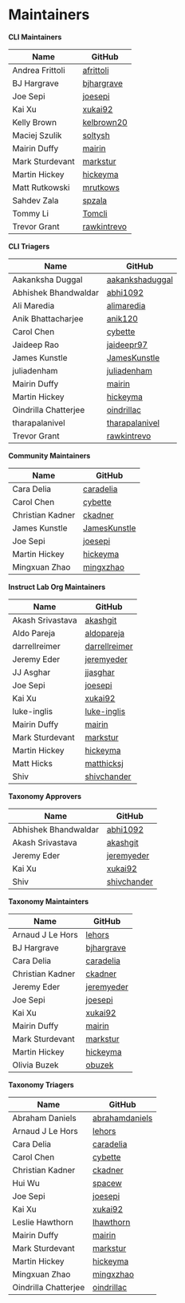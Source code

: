 Maintainers
===========

**CLI Maintainers**

| Name                    | GitHub 
|-------------------------|--------
| Andrea Frittoli         | [afrittoli][afrittoli]
| BJ Hargrave             | [bjhargrave][bjhargrave]
| Joe Sepi                | [joesepi][joesepi]
| Kai Xu                  | [xukai92][xukai92]
| Kelly Brown             | [kelbrown20][kelbrown20]
| Maciej Szulik           | [soltysh][soltysh]
| Mairin Duffy            | [mairin][mairin]
| Mark Sturdevant         | [markstur][markstur]
| Martin Hickey           | [hickeyma][hickeyma]
| Matt Rutkowski          | [mrutkows][mrutkows]
| Sahdev Zala             | [spzala][spzala]
| Tommy Li                | [Tomcli][Tomcli]
| Trevor Grant            | [rawkintrevo][rawkintrevo]

**CLI Triagers**

| Name                    | GitHub 
|-------------------------|--------
| Aakanksha Duggal        | [aakankshaduggal][aakankshaduggal]
| Abhishek Bhandwaldar    | [abhi1092][abhi1092]
| Ali Maredia             | [alimaredia][alimaredia]
| Anik Bhattacharjee      | [anik120][anik120]
| Carol Chen              | [cybette][cybette]
| Jaideep Rao             | [jaideepr97][jaideepr97]
| James Kunstle           | [JamesKunstle][JamesKunstle]
| juliadenham             | [juliadenham][juliadenham]
| Mairin Duffy            | [mairin][mairin]
| Martin Hickey           | [hickeyma][hickeyma]
| Oindrilla Chatterjee    | [oindrillac][oindrillac]
| tharapalanivel          | [tharapalanivel][tharapalanivel]
| Trevor Grant            | [rawkintrevo][rawkintrevo]

**Community Maintainers**

| Name                    | GitHub 
|-------------------------|--------
| Cara Delia              | [caradelia][caradelia]
| Carol Chen              | [cybette][cybette]
| Christian Kadner        | [ckadner][ckadner]
| James Kunstle           | [JamesKunstle][JamesKunstle]
| Joe Sepi                | [joesepi][joesepi]
| Martin Hickey           | [hickeyma][hickeyma]
| Mingxuan Zhao           | [mingxzhao][mingxzhao]

**Instruct Lab Org Maintainers**

| Name                    | GitHub 
|-------------------------|--------
| Akash Srivastava        | [akashgit][akashgit]
| Aldo Pareja             | [aldopareja][aldopareja]
| darrellreimer           | [darrellreimer][darrellreimer]
| Jeremy Eder             | [jeremyeder][jeremyeder]
| JJ Asghar               | [jjasghar][jjasghar]
| Joe Sepi                | [joesepi][joesepi]
| Kai Xu                  | [xukai92][xukai92]
| luke-inglis             | [luke-inglis][luke-inglis]
| Mairin Duffy            | [mairin][mairin]
| Mark Sturdevant         | [markstur][markstur]
| Martin Hickey           | [hickeyma][hickeyma]
| Matt Hicks              | [matthicksj][matthicksj]
| Shiv                    | [shivchander][shivchander]

**Taxonomy Approvers**

| Name                    | GitHub 
|-------------------------|--------
| Abhishek Bhandwaldar    | [abhi1092][abhi1092]
| Akash Srivastava        | [akashgit][akashgit]
| Jeremy Eder             | [jeremyeder][jeremyeder]
| Kai Xu                  | [xukai92][xukai92]
| Shiv                    | [shivchander][shivchander]

**Taxonomy Maintainters**

| Name                    | GitHub 
|-------------------------|--------
| Arnaud J Le Hors        | [lehors][lehors]
| BJ Hargrave             | [bjhargrave][bjhargrave]
| Cara Delia              | [caradelia][caradelia]
| Christian Kadner        | [ckadner][ckadner]
| Jeremy Eder             | [jeremyeder][jeremyeder]
| Joe Sepi                | [joesepi][joesepi]
| Kai Xu                  | [xukai92][xukai92]
| Mairin Duffy            | [mairin][mairin]
| Mark Sturdevant         | [markstur][markstur]
| Martin Hickey           | [hickeyma][hickeyma]
| Olivia Buzek            | [obuzek][obuzek]

**Taxonomy Triagers**

| Name                    | GitHub 
|-------------------------|--------
| Abraham Daniels         | [abrahamdaniels][abrahamdaniels]
| Arnaud J Le Hors        | [lehors][lehors]
| Cara Delia              | [caradelia][caradelia]
| Carol Chen              | [cybette][cybette]
| Christian Kadner        | [ckadner][ckadner]
| Hui Wu                  | [spacew][spacew]
| Joe Sepi                | [joesepi][joesepi]
| Kai Xu                  | [xukai92][xukai92]
| Leslie Hawthorn         | [lhawthorn][lhawthorn]
| Mairin Duffy            | [mairin][mairin]
| Mark Sturdevant         | [markstur][markstur]
| Martin Hickey           | [hickeyma][hickeyma]
| Mingxuan Zhao           | [mingxzhao][mingxzhao]
| Oindrilla Chatterjee    | [oindrillac][oindrillac]

[abrahamdaniels]: https://github.com/abrahamdaniels
[lehors]: https://github.com/lehors
[caradelia]: https://github.com/caradelia
[cybette]: https://github.com/cybette
[ckadner]: https://github.com/ckadner
[spacew]: https://github.com/spacew
[joesepi]: https://github.com/joesepi
[lhawthorn]: https://github.com/lhawthorn
[mairin]: https://github.com/mairin
[xukai92]: https://github.com/xukai92
[markstur]: https://github.com/markstur
[hickeyma]: https://github.com/hickeyma
[oindrillac]: https://github.com/oindrillac
[obuzek]: https://github.com/obuzek
[mingxzhao]: https://github.com/mingxzhao
[jeremyeder]: https://github.com/jeremyeder
[bjhargrave]: https://github.com/bjhargrave
[shivchander]: https://github.com/shivchander
[matthicksj]: https://github.com/matthicksj
[luke-inglis]: https://github.com/luke-inglis
[jjasghar]: https://github.com/jjasghar
[darrellreimer]: https://github.com/darrellreimer
[aldopareja]: https://github.com/aldopareja
[akashgit]: https://github.com/akashgit
[JamesKunstle]: https://github.com/JamesKunstle
[rawkintrevo]: https://github.com/rawkintrevo
[tharapalanivel]: https://github.com/tharapalanivel
[juliadenham]: https://github.com/juliadenham
[jaideepr97]: https://github.com/jaideepr97
[anik120]: https://github.com/anik120
[alimaredia]: https://github.com/alimaredia
[abhi1092]: https://github.com/abhi1092
[aakankshaduggal]: https://github.com/aakankshaduggal
[Tomcli]: https://github.com/Tomcli
[spzala]: https://github.com/spzala
[soltysh]: https://github.com/soltysh
[kelbrown20]: https://github.com/kelbrown20
[afrittoli]: https://github.com/afrittoli
[mrutkows]: https://github.com/mrutkows
